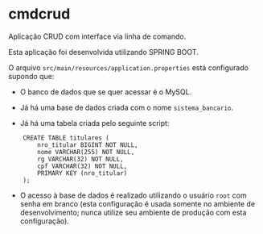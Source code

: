 # cmdcrud

Aplicação CRUD com interface via linha de comando.

Esta aplicação foi desenvolvida utilizando SPRING BOOT.

O arquivo `src/main/resources/application.properties` está configurado supondo que:

* O banco de dados que se quer acessar é o MySQL.

* Já há uma base de dados criada com o nome `sistema_bancario`.

* Já há uma tabela criada pelo seguinte script:

```
    CREATE TABLE titulares (
        nro_titular BIGINT NOT NULL,
        nome VARCHAR(255) NOT NULL,
        rg VARCHAR(32) NOT NULL,
        cpf VARCHAR(32) NOT NULL,
        PRIMARY KEY (nro_titular)
    );
```

* O acesso à base de dados é realizado utilizando o usuário `root` com senha em branco (esta configuração é usada somente no ambiente de desenvolvimento; nunca utilize seu ambiente de produção com esta configuração).
